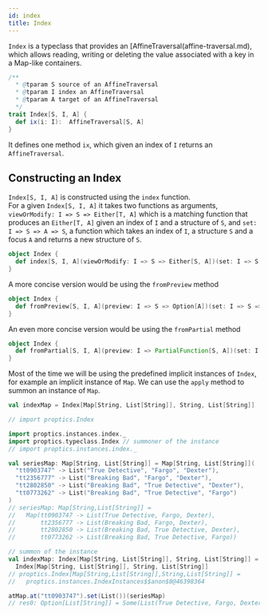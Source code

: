```yaml
---
id: index
title: Index
---
```


`Index` is a typeclass that provides an [AffineTraversal(affine-traversal.md), which allows reading, writing or deleting the value associated with a key in a Map-like containers.

```scala
/**
  * @tparam S source of an AffineTraversal
  * @tparam I index an AffineTraversal
  * @tparam A target of an AffineTraversal
  */
trait Index[S, I, A] {
  def ix(i: I):  AffineTraversal[S, A]
}
```

It defines one method `ix`, which given an index of `I` returns an `AffineTraversal`.

## Constructing an Index

`Index[S, I, A]` is constructed using the `index` function.</br>
For a given `Index[S, I, A]` it takes two functions as arguments, `viewOrModify: I => S => Either[T, A]` which is a matching function that produces an `Either[T, A]` given an index of `I` and a structure of `S`,
and `set: I => S => A => S`, a function which takes an index of `I`, a structure `S` and a focus `A` and returns a new structure of `S`.

```scala
object Index {
  def index[S, I, A](viewOrModify: I => S => Either[S, A])(set: I => S => A => S): Index[S, I, A]
}
```

A more concise version would be using the `fromPreview` method

```scala
object Index {
  def fromPreview[S, I, A](preview: I => S => Option[A])(set: I => S => A => S): Index[S, I, A]
}
```

An even more concise version would be using the `fromPartial` method

```scala
object Index {
  def fromPartial[S, I, A](preview: I => PartialFunction[S, A])(set: I => S => A => S): Index[S, I, A]
}
```

Most of the time we will be using the predefined implicit instances of `Index`, for example an implicit instance of `Map`.
We can use the `apply` method to summon an instance of `Map`.

```scala
val indexMap = Index[Map[String, List[String]], String, List[String]]
``` 

```scala
// import proptics.Index

import proptics.instances.index._
import proptics.typeclass.Index // summoner of the instance
// import proptics.instances.index._

val seriesMap: Map[String, List[String]] = Map[String, List[String]](
  "tt0903747" -> List("True Detective", "Fargo", "Dexter"),
  "tt2356777" -> List("Breaking Bad", "Fargo", "Dexter"),
  "tt2802850" -> List("Breaking Bad", "True Detective", "Dexter"),
  "tt0773262" -> List("Breaking Bad", "True Detective", "Fargo")
)
// seriesMap: Map[String,List[String]] = 
//   Map(tt0903747 -> List(True Detective, Fargo, Dexter), 
//       tt2356777 -> List(Breaking Bad, Fargo, Dexter), 
//       tt2802850 -> List(Breaking Bad, True Detective, Dexter), 
//       tt0773262 -> List(Breaking Bad, True Detective, Fargo))

// summon of the instance
val indexMap: Index[Map[String, List[String]], String, List[String]] =
  Index[Map[String, List[String]], String, List[String]]  
// proptics.Index[Map[String,List[String]],String,List[String]] = 
//   proptics.instances.IndexInstances$$anon$8@46398364

atMap.at("tt0903747").set(List())(seriesMap)
// res0: Option[List[String]] = Some(List(True Detective, Fargo, Dexter))
```




